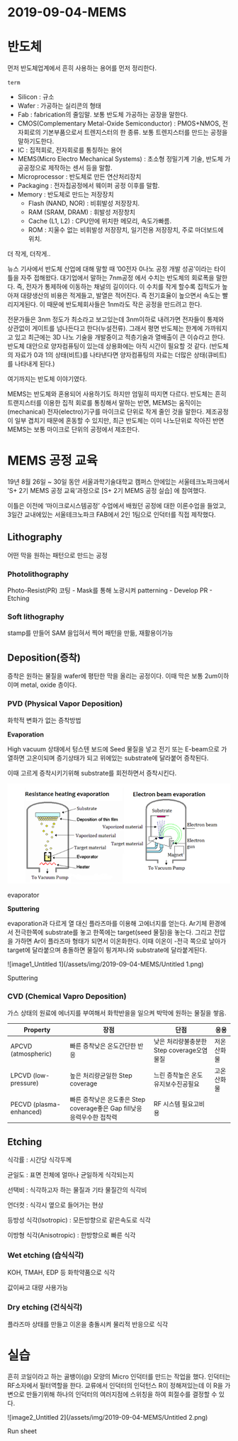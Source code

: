 # 2019-09-04-MEMS

# 반도체

먼저 반도체업계에서 흔히 사용하는 용어를 먼저 정리한다.

`term`

- Silicon : 규소
- Wafer : 가공하는 실리콘의 형태
- Fab : fabrication의 줄임말. 보통 반도체 가공하는 공장을 말한다.
- CMOS(Complementary Metal-Oxide Semiconductor) : PMOS+NMOS, 전자회로의 기본부품으로서 트렌지스터의 한 종류. 보통 트렌지스터를 만드는 공정을 말하기도한다.
- IC : 집적회로, 전자회로를 통칭하는 용어
- MEMS(Micro Electro Mechanical Systems) : 초소형 정밀기계 기술, 반도체 가공공정으로 제작하는 센서 등을 말함.
- Microprocessor : 반도체로 만든 연산처리장치
- Packaging : 전자칩공정에서 웨이퍼 공정 이후를 말함.
- Memory : 반도체로 만드는 저장장치
    - Flash (NAND, NOR) : 비휘발성 저장장치.
    - RAM (SRAM, DRAM) : 휘발성 저장창치
    - Cache (L1, L2) : CPU안에 위치한 메모리, 속도가빠름.
    - ROM : 지울수 없는 비휘발성 저장장치, 일기전용 저장장치, 주로 마더보드에 위치.

더 작게, 더작게..

뉴스 기사에서 반도체 산업에 대해 말할 때 ’00전자 0나노 공정 개발 성공’이라는 타이틀을 자주 접해왔다. 대기업에서 말하는 7nm공정 에서 수치는 반도체의 회로폭을 말한다. 즉, 전자가 통제하에 이동하는 채널의 길이이다. 이 수치를 작게 할수록 집적도가 높아져 대량생산의 비용은 적게들고, 발열은 적어진다. 즉 전기효율이 높으면서 속도는 빨리지게된다. 이 때문에 반도체회사들은 1nm라도 작은 공정을 만드려고 한다.

전문가들은 3nm 정도가 최소라고 보고있는데 3nm이하로 내려가면 전자들이 통제와 상관없이 게이트를 넘나든다고 한다(누설전류). 그래서 평면 반도체는 한계에 가까워지고 있고 최근에는 3D 나노 기술을 개발중이고 적층기술과 열배출이 큰 이슈라고 한다. 반도체 대안으로 양자컴퓨팅이 있는데 상용화에는 아직 시간이 필요할 것 같다. (반도체의 자료가 0과 1의 상태(비트)를 나타낸다면 양자컴퓨팅의 자료는 더많은 상태(큐비트)를 나타내게 된다.)

여기까지는 반도체 이야기였다.

MEMS는 반도체와 혼용되어 사용하기도 하지만 엄밀히 따지면 다르다. 반도체는 흔히 트랜지스터를 이용한 집적 회로를 통칭해서 말하는 반면, MEMS는 움직이는(mechanical) 전자(electro)기구를 마이크로 단위로 작게 줄인 것을 말한다. 제조공정이 일부 겹치기 때문에 혼동할 수 있지만, 최근 반도체는 이미 나노단위로 작아진 반면 MEMS는 보통 마이크로 단위의 공정에서 제조한다.

# MEMS 공정 교육

19년 8월 26일 ~ 30일 동안 서울과학기술대학교 캠퍼스 안에있는 서울테크노파크에서 ’S+ 2기 MEMS 공정 교육’과정으로 [S+ 2기 MEMS 공정 실습] 에 참여했다.

이틀은 이전에 ‘마이크로시스템공정’ 수업에서 배웠던 공정에 대한 이론수업을 들었고, 3일간 교내에있는 서울테크노파크 FAB에서 2인 1팀으로 인덕터를 직접 제작했다.

## Lithography

어떤 막을 원하는 패턴으로 만드는 공정

### Photolithography

Photo-Resist(PR) 코팅 - Mask를 통해 노광시켜 patterning - Develop PR - Etching

### Soft lithography

stamp를 만들어 SAM 을입혀서 찍어 패턴을 만듦, 재활용이가능

## Deposition(증착)

증착은 원하는 물질을 wafer에 평탄한 막을 올리는 공정이다. 이때 막은 보통 2um이하이며 metal, oxide 층이다.

### PVD (Physical Vapor Deposition)

화학적 변화가 없는 증착방법

**Evaporation**

High vacuum 상태에서 텅스텐 보드에 Seed 물질을 넣고 전기 또는 E-beam으로 가열하면 고온이되며 증기상태가 되고 위에있는 substrate에 달라붙어 증착된다.

이때 고르게 증착시키기위해 substrate를 회전하면서 증착시킨다.

![image0_Untitled](/assets/img/2019-09-04-MEMS/Untitled.png)

evaporator

**Sputtering**

evaporation과 다르게 열 대신 플라즈마를 이용해 고에너지를 얻는다. Ar기체 환경에서 전극한쪽에 substrate를 놓고 한쪽에는 target(seed 물질)을 놓는다. 그리고 전압을 가하면 Ar이 플라즈마 형태가 되면서 이온화한다. 이때 이온이 -전극 쪽으로 날아가 target에 달라붙으며 충돌하면 물질이 튕겨져나와 substrate에 달라붙게된다.

![image1_Untitled 1](/assets/img/2019-09-04-MEMS/Untitled 1.png)

Sputtering

### CVD (Chemical Vapro Deposition)

가스 상태의 원료에 에너지를 부여해서 화학반을을 일으켜 박막에 원하는 물질을 쌓음.

| ﻿Property               | 장점                                                | 단점                           | 응용     |
| ----------------------- | ------------------------------------------------- | ---------------------------- | ------ |
| APCVD (atmospheric)     | 빠른 증착낮은 온도간단한 반응                                  | 낮은 처리량불충분한 Step coverage오염물질 | 저온 산화물 |
| LPCVD (low-pressure)    | 높은 처리량균일한 Step coverage                           | 느린 증착높은 온도유지보수진공필요           | 고온 산화물 |
| PECVD (plasma-enhanced) | 빠른 증착낮은 온도좋은 Step coverage좋은 Gap fill낮응 응력우수한 접착력 | RF 시스템 필요고비용                 |        |

## Etching

식각률 : 시간당 식각두께

균일도 : 표면 전체에 얼마나 균일하게 식각되는지

선택비 : 식각하고자 하는 물질과 기타 물질간의 식각비

언더컷 : 식각시 옆으로 들어가는 현상

등방성 식각(Isotropic) : 모든방향으로 같은속도로 식각

이방형 식각(Anisotropic) : 한방향으로 빠른 식각

### Wet etching (습식식각)

KOH, TMAH, EDP 등 화학약품으로 식각

값이싸고 대량 사용가능

### Dry etching (건식식각)

플라즈마 상태를 만들고 이온을 충돌시켜 물리적 반응으로 식각

# 실습

흔히 코일이라고 하는 골뱅이(@) 모양의 Micro 인덕터를 만드는 작업을 했다. 인덕터는 RF소자에서 필터역할을 한다. 교류에서 인덕터의 인덕턴스 R이 정해져있는데 이 R을 가변으로 만들기위해 하나의 인덕터의 여러지점에 스위칭을 하여 회절수를 결정할 수 있다.

![image2_Untitled 2](/assets/img/2019-09-04-MEMS/Untitled 2.png)

Run sheet